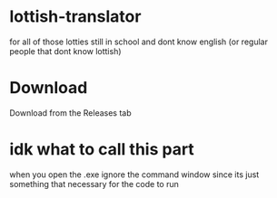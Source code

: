 # lottish-translator
for all of those lotties still in school and dont know english (or regular people that dont know lottish)

# Download
Download from the Releases tab

# idk what to call this part
when you open the .exe ignore the command window since its just something that necessary for the code to run
